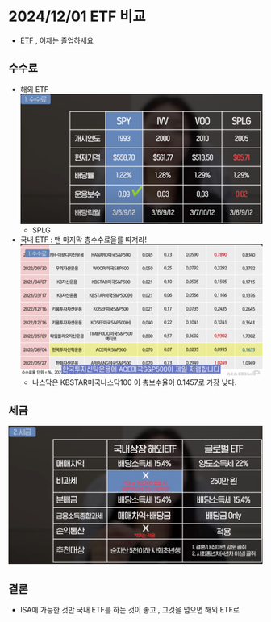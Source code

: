 # 2024/12/01 ETF 비교
- [ETF , 이제는 졸업하세요](https://www.youtube.com/watch?v=8jgo99Q2yX0&ab_channel=%EC%8B%9C%EA%B3%A8%EC%A5%90%EC%9D%98%EB%8F%84%EC%8B%9C%EC%83%9D%ED%99%9C)

## 수수료
- 해외 ETF
![Alt text](image.png)
    - SPLG
- 국내 ETF : 맨 마지막 총수수료율를 따져라!
![Alt text](image-1.png)
    - 나스닥은 KBSTAR미국나스닥100 이 총보수율이 0.1457로 가장 낮다.

## 세금
![Alt text](image-2.png)

## 결론
- ISA에 가능한 것만 국내 ETF를 하는 것이 좋고 , 그것을 넘으면 해외 ETF로

